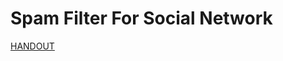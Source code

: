 # Spam Filter For Social Network
[HANDOUT](https://github.com/Antarang1999/SmartParkingApplication-ParKar/blob/main/Parkar-20240428T233331Z-001/Parkar/Report%2CEvalutionsheet/handoutstl.pdf) 
